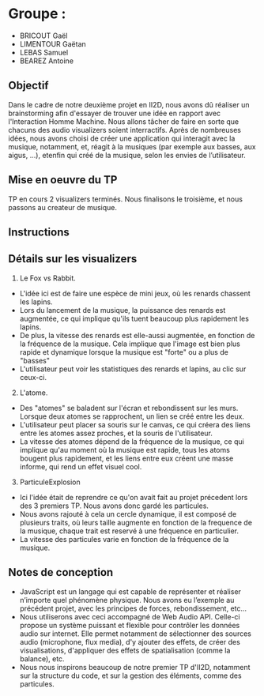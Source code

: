 Groupe :
========

- BRICOUT Gaël
- LIMENTOUR Gaëtan
- LEBAS Samuel
- BEAREZ Antoine

Objectif
--------

Dans le cadre de notre deuxième projet en II2D, nous avons dû réaliser un brainstorming afin d'essayer de trouver une idée en rapport avec l'Interaction Homme Machine.
Nous allons tâcher de faire en sorte que chacuns des audio visualizers soient interractifs.
Après de nombreuses idées, nous avons choisi de créer une application qui interagit avec la musique, notamment, et, réagit à la musiques (par exemple aux basses, aux aigus, …), etenfin qui créé de la musique, selon les envies de l’utilisateur.


Mise en oeuvre du TP
--------------------

TP en cours
2 visualizers terminés. Nous finalisons le troisième, et nous passons au createur de musique.

Instructions
------------

Détails sur les visualizers
---------------------------

1) Le Fox vs Rabbit.
* L'idée ici est de faire une espèce de mini jeux, où les renards chassent les lapins.
* Lors du lancement de la musique, la puissance des renards est augmentée, ce qui implique qu'ils tuent beaucoup plus rapidement les lapins.
* De plus, la vitesse des renards est elle-aussi augmentée, en fonction de la fréquence de la musique. Cela implique que l'image est bien plus rapide et dynamique lorsque la musique est "forte" ou a plus de "basses"
* L'utilisateur peut voir les statistiques des renards et lapins, au clic sur ceux-ci.

2) L'atome.
* Des "atomes" se baladent sur l'écran et rebondissent sur les murs. Lorsque deux atomes se rapprochent, un lien se créé entre les deux.
* L'utilisateur peut placer sa souris sur le canvas, ce qui créera des liens entre les atomes assez proches, et la souris de l'utilisateur.
* La vitesse des atomes dépend de la fréquence de la musique, ce qui implique qu'au moment où la musique est rapide, tous les atoms bougent plus rapidement, et les liens entre eux créent une masse informe, qui rend un effet visuel cool.

3) ParticuleExplosion
* Ici l'idée était de reprendre ce qu'on avait fait au projet précedent lors des 3 premiers TP. Nous avons donc gardé les particules.
* Nous avons rajouté à cela un cercle dynamique, il est composé de plusieurs traits, où leurs taille augmente en fonction de la frequence de la musique, chaque trait est reservé à une fréquence en particulier.
* La vitesse des particules varie en fonction de la fréquence de la musique. 

Notes de conception
-------------------

  * JavaScript est un langage qui est capable de représenter et réaliser n’importe quel phénomène physique. Nous avons eu l’exemple au précédent projet, avec les principes de forces, rebondissement, etc…
  * Nous utiliserons avec ceci accompagné de Web Audio API. Celle-ci propose un système puissant et flexible pour contrôler les données audio sur internet. Elle permet notamment de sélectionner des sources audio (microphone, flux media), d'y ajouter des effets, de créer des visualisations, d'appliquer des effets de spatialisation (comme la balance), etc.
  * Nous nous inspirons beaucoup de notre premier TP d'II2D, notamment sur la structure du code, et sur la gestion des éléments, comme des particules.
